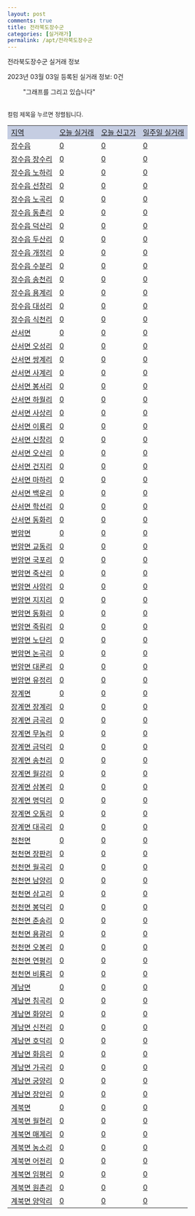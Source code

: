 ```yaml
---
layout: post
comments: true
title: 전라북도장수군
categories: [실거래가]
permalink: /apt/전라북도장수군
---
```


전라북도장수군 실거래 정보

2023년 03월 03일 등록된 실거래 정보: 0건

<!--<script async src="https://pagead2.googlesyndication.com/pagead/js/adsbygoogle.js?client=ca-pub-3485438051770037"
 crossorigin="anonymous"></script>-->

<script type="text/javascript">
  google.charts.load('current', {'packages':['corechart']});
  google.charts.setOnLoadCallback(drawChart);

  function drawChart() {
    var data = google.visualization.arrayToDataTable([['거래일', '매매', '전월세', '전매'], ['21-01', 1, 0, 0], ['21-03', 1, 1, 0], ['21-04', 1, 0, 0], ['21-05', 1, 0, 0], ['21-06', 1, 0, 0], ['21-07', 2, 0, 0], ['21-08', 1, 0, 0], ['21-09', 0, 1, 0], ['21-10', 1, 0, 0], ['21-11', 1, 1, 0], ['21-12', 1, 0, 0], ['22-01', 1, 0, 0], ['22-03', 4, 2, 0], ['22-06', 1, 0, 0], ['22-08', 3, 0, 0], ['22-09', 2, 1, 0], ['22-10', 0, 1, 0], ['22-11', 2, 0, 0], ['22-12', 3, 12, 0], ['23-01', 0, 5, 0]]);

    var options = {
      title: '최근 1년간 유형별 거래량 추이',
      legend: { position: 'bottom' }
    };

    setTimeout(function() {
        var chart = new google.visualization.LineChart(document.getElementById('columnchart_material'));
        chart.draw(data, (options));
        document.getElementById('loading').style.display = 'none';
        var dayLabel = (new Date()).getDay();
        if (dayLabel < 2) {
            sorttable.innerSortFunction.apply(document.getElementById('week'), []);
            sorttable.innerSortFunction.apply(document.getElementById('week'), []);        
        }
        else {
            sorttable.innerSortFunction.apply(document.getElementById('today'), []);
            sorttable.innerSortFunction.apply(document.getElementById('today'), []);
        }
    }, 200);

  }
</script>

<div id="loading" style="z-index:20; display: block; margin-left: 35px">"그래프를 그리고 있습니다"</div>
<div id="columnchart_material" style="width: 95%; margin-left: -35px; display: block"></div>
<!--<div style="width: 95%; margin-left: -35px; display: block">
      <script async src="https://pagead2.googlesyndication.com/pagead/js/adsbygoogle.js?client=ca-pub-3485438051770037"
          crossorigin="anonymous"></script>
      <ins class="adsbygoogle"
          style="display:block"
          data-ad-format="fluid"
          data-ad-layout-key="-fb+5w+4e-db+86"
          data-ad-client="ca-pub-3485438051770037"
          data-ad-slot="1827090281"></ins>
      <script>
          (adsbygoogle = window.adsbygoogle || []).push({});
      </script>
</div>-->
<br>

<font size='small' style='font-size: small;'>컬럼 제목을 누르면 정렬됩니다.</font>
<table class="sortable">
  <tr style='background-color: rgba(114, 132, 186,0.4);'>
    <td id="region"><a href="#">지역</a></td>
    <td id="today"><a href="#">오늘 실거래</a></td>
    <td id="today_new"><a href="#">오늘 신고가</a></td>
    <td id="week"><a href="#">일주일 실거래</a></td>
  </tr>

  
  <tr class="item">
    <td><a href="전라북도장수군장수읍">장수읍</a></td>
    <td><a href="전라북도장수군장수읍">0</a></td>
    <td><a href="전라북도장수군장수읍">0</a></td>
    <td><a href="전라북도장수군장수읍">0</a></td>
  </tr>
    

  <tr class="item">
    <td><a href="전라북도장수군장수읍장수리">장수읍 장수리</a></td>
    <td><a href="전라북도장수군장수읍장수리">0</a></td>
    <td><a href="전라북도장수군장수읍장수리">0</a></td>
    <td><a href="전라북도장수군장수읍장수리">0</a></td>
  </tr>
    

  <tr class="item">
    <td><a href="전라북도장수군장수읍노하리">장수읍 노하리</a></td>
    <td><a href="전라북도장수군장수읍노하리">0</a></td>
    <td><a href="전라북도장수군장수읍노하리">0</a></td>
    <td><a href="전라북도장수군장수읍노하리">0</a></td>
  </tr>
    

  <tr class="item">
    <td><a href="전라북도장수군장수읍선창리">장수읍 선창리</a></td>
    <td><a href="전라북도장수군장수읍선창리">0</a></td>
    <td><a href="전라북도장수군장수읍선창리">0</a></td>
    <td><a href="전라북도장수군장수읍선창리">0</a></td>
  </tr>
    

  <tr class="item">
    <td><a href="전라북도장수군장수읍노곡리">장수읍 노곡리</a></td>
    <td><a href="전라북도장수군장수읍노곡리">0</a></td>
    <td><a href="전라북도장수군장수읍노곡리">0</a></td>
    <td><a href="전라북도장수군장수읍노곡리">0</a></td>
  </tr>
    

  <tr class="item">
    <td><a href="전라북도장수군장수읍동촌리">장수읍 동촌리</a></td>
    <td><a href="전라북도장수군장수읍동촌리">0</a></td>
    <td><a href="전라북도장수군장수읍동촌리">0</a></td>
    <td><a href="전라북도장수군장수읍동촌리">0</a></td>
  </tr>
    

  <tr class="item">
    <td><a href="전라북도장수군장수읍덕산리">장수읍 덕산리</a></td>
    <td><a href="전라북도장수군장수읍덕산리">0</a></td>
    <td><a href="전라북도장수군장수읍덕산리">0</a></td>
    <td><a href="전라북도장수군장수읍덕산리">0</a></td>
  </tr>
    

  <tr class="item">
    <td><a href="전라북도장수군장수읍두산리">장수읍 두산리</a></td>
    <td><a href="전라북도장수군장수읍두산리">0</a></td>
    <td><a href="전라북도장수군장수읍두산리">0</a></td>
    <td><a href="전라북도장수군장수읍두산리">0</a></td>
  </tr>
    

  <tr class="item">
    <td><a href="전라북도장수군장수읍개정리">장수읍 개정리</a></td>
    <td><a href="전라북도장수군장수읍개정리">0</a></td>
    <td><a href="전라북도장수군장수읍개정리">0</a></td>
    <td><a href="전라북도장수군장수읍개정리">0</a></td>
  </tr>
    

  <tr class="item">
    <td><a href="전라북도장수군장수읍수분리">장수읍 수분리</a></td>
    <td><a href="전라북도장수군장수읍수분리">0</a></td>
    <td><a href="전라북도장수군장수읍수분리">0</a></td>
    <td><a href="전라북도장수군장수읍수분리">0</a></td>
  </tr>
    

  <tr class="item">
    <td><a href="전라북도장수군장수읍송천리">장수읍 송천리</a></td>
    <td><a href="전라북도장수군장수읍송천리">0</a></td>
    <td><a href="전라북도장수군장수읍송천리">0</a></td>
    <td><a href="전라북도장수군장수읍송천리">0</a></td>
  </tr>
    

  <tr class="item">
    <td><a href="전라북도장수군장수읍용계리">장수읍 용계리</a></td>
    <td><a href="전라북도장수군장수읍용계리">0</a></td>
    <td><a href="전라북도장수군장수읍용계리">0</a></td>
    <td><a href="전라북도장수군장수읍용계리">0</a></td>
  </tr>
    

  <tr class="item">
    <td><a href="전라북도장수군장수읍대성리">장수읍 대성리</a></td>
    <td><a href="전라북도장수군장수읍대성리">0</a></td>
    <td><a href="전라북도장수군장수읍대성리">0</a></td>
    <td><a href="전라북도장수군장수읍대성리">0</a></td>
  </tr>
    

  <tr class="item">
    <td><a href="전라북도장수군장수읍식천리">장수읍 식천리</a></td>
    <td><a href="전라북도장수군장수읍식천리">0</a></td>
    <td><a href="전라북도장수군장수읍식천리">0</a></td>
    <td><a href="전라북도장수군장수읍식천리">0</a></td>
  </tr>
    

  <tr class="item">
    <td><a href="전라북도장수군산서면">산서면</a></td>
    <td><a href="전라북도장수군산서면">0</a></td>
    <td><a href="전라북도장수군산서면">0</a></td>
    <td><a href="전라북도장수군산서면">0</a></td>
  </tr>
    

  <tr class="item">
    <td><a href="전라북도장수군산서면오성리">산서면 오성리</a></td>
    <td><a href="전라북도장수군산서면오성리">0</a></td>
    <td><a href="전라북도장수군산서면오성리">0</a></td>
    <td><a href="전라북도장수군산서면오성리">0</a></td>
  </tr>
    

  <tr class="item">
    <td><a href="전라북도장수군산서면쌍계리">산서면 쌍계리</a></td>
    <td><a href="전라북도장수군산서면쌍계리">0</a></td>
    <td><a href="전라북도장수군산서면쌍계리">0</a></td>
    <td><a href="전라북도장수군산서면쌍계리">0</a></td>
  </tr>
    

  <tr class="item">
    <td><a href="전라북도장수군산서면사계리">산서면 사계리</a></td>
    <td><a href="전라북도장수군산서면사계리">0</a></td>
    <td><a href="전라북도장수군산서면사계리">0</a></td>
    <td><a href="전라북도장수군산서면사계리">0</a></td>
  </tr>
    

  <tr class="item">
    <td><a href="전라북도장수군산서면봉서리">산서면 봉서리</a></td>
    <td><a href="전라북도장수군산서면봉서리">0</a></td>
    <td><a href="전라북도장수군산서면봉서리">0</a></td>
    <td><a href="전라북도장수군산서면봉서리">0</a></td>
  </tr>
    

  <tr class="item">
    <td><a href="전라북도장수군산서면하월리">산서면 하월리</a></td>
    <td><a href="전라북도장수군산서면하월리">0</a></td>
    <td><a href="전라북도장수군산서면하월리">0</a></td>
    <td><a href="전라북도장수군산서면하월리">0</a></td>
  </tr>
    

  <tr class="item">
    <td><a href="전라북도장수군산서면사상리">산서면 사상리</a></td>
    <td><a href="전라북도장수군산서면사상리">0</a></td>
    <td><a href="전라북도장수군산서면사상리">0</a></td>
    <td><a href="전라북도장수군산서면사상리">0</a></td>
  </tr>
    

  <tr class="item">
    <td><a href="전라북도장수군산서면이룡리">산서면 이룡리</a></td>
    <td><a href="전라북도장수군산서면이룡리">0</a></td>
    <td><a href="전라북도장수군산서면이룡리">0</a></td>
    <td><a href="전라북도장수군산서면이룡리">0</a></td>
  </tr>
    

  <tr class="item">
    <td><a href="전라북도장수군산서면신창리">산서면 신창리</a></td>
    <td><a href="전라북도장수군산서면신창리">0</a></td>
    <td><a href="전라북도장수군산서면신창리">0</a></td>
    <td><a href="전라북도장수군산서면신창리">0</a></td>
  </tr>
    

  <tr class="item">
    <td><a href="전라북도장수군산서면오산리">산서면 오산리</a></td>
    <td><a href="전라북도장수군산서면오산리">0</a></td>
    <td><a href="전라북도장수군산서면오산리">0</a></td>
    <td><a href="전라북도장수군산서면오산리">0</a></td>
  </tr>
    

  <tr class="item">
    <td><a href="전라북도장수군산서면건지리">산서면 건지리</a></td>
    <td><a href="전라북도장수군산서면건지리">0</a></td>
    <td><a href="전라북도장수군산서면건지리">0</a></td>
    <td><a href="전라북도장수군산서면건지리">0</a></td>
  </tr>
    

  <tr class="item">
    <td><a href="전라북도장수군산서면마하리">산서면 마하리</a></td>
    <td><a href="전라북도장수군산서면마하리">0</a></td>
    <td><a href="전라북도장수군산서면마하리">0</a></td>
    <td><a href="전라북도장수군산서면마하리">0</a></td>
  </tr>
    

  <tr class="item">
    <td><a href="전라북도장수군산서면백운리">산서면 백운리</a></td>
    <td><a href="전라북도장수군산서면백운리">0</a></td>
    <td><a href="전라북도장수군산서면백운리">0</a></td>
    <td><a href="전라북도장수군산서면백운리">0</a></td>
  </tr>
    

  <tr class="item">
    <td><a href="전라북도장수군산서면학선리">산서면 학선리</a></td>
    <td><a href="전라북도장수군산서면학선리">0</a></td>
    <td><a href="전라북도장수군산서면학선리">0</a></td>
    <td><a href="전라북도장수군산서면학선리">0</a></td>
  </tr>
    

  <tr class="item">
    <td><a href="전라북도장수군산서면동화리">산서면 동화리</a></td>
    <td><a href="전라북도장수군산서면동화리">0</a></td>
    <td><a href="전라북도장수군산서면동화리">0</a></td>
    <td><a href="전라북도장수군산서면동화리">0</a></td>
  </tr>
    

  <tr class="item">
    <td><a href="전라북도장수군번암면">번암면</a></td>
    <td><a href="전라북도장수군번암면">0</a></td>
    <td><a href="전라북도장수군번암면">0</a></td>
    <td><a href="전라북도장수군번암면">0</a></td>
  </tr>
    

  <tr class="item">
    <td><a href="전라북도장수군번암면교동리">번암면 교동리</a></td>
    <td><a href="전라북도장수군번암면교동리">0</a></td>
    <td><a href="전라북도장수군번암면교동리">0</a></td>
    <td><a href="전라북도장수군번암면교동리">0</a></td>
  </tr>
    

  <tr class="item">
    <td><a href="전라북도장수군번암면국포리">번암면 국포리</a></td>
    <td><a href="전라북도장수군번암면국포리">0</a></td>
    <td><a href="전라북도장수군번암면국포리">0</a></td>
    <td><a href="전라북도장수군번암면국포리">0</a></td>
  </tr>
    

  <tr class="item">
    <td><a href="전라북도장수군번암면죽산리">번암면 죽산리</a></td>
    <td><a href="전라북도장수군번암면죽산리">0</a></td>
    <td><a href="전라북도장수군번암면죽산리">0</a></td>
    <td><a href="전라북도장수군번암면죽산리">0</a></td>
  </tr>
    

  <tr class="item">
    <td><a href="전라북도장수군번암면사암리">번암면 사암리</a></td>
    <td><a href="전라북도장수군번암면사암리">0</a></td>
    <td><a href="전라북도장수군번암면사암리">0</a></td>
    <td><a href="전라북도장수군번암면사암리">0</a></td>
  </tr>
    

  <tr class="item">
    <td><a href="전라북도장수군번암면지지리">번암면 지지리</a></td>
    <td><a href="전라북도장수군번암면지지리">0</a></td>
    <td><a href="전라북도장수군번암면지지리">0</a></td>
    <td><a href="전라북도장수군번암면지지리">0</a></td>
  </tr>
    

  <tr class="item">
    <td><a href="전라북도장수군번암면동화리">번암면 동화리</a></td>
    <td><a href="전라북도장수군번암면동화리">0</a></td>
    <td><a href="전라북도장수군번암면동화리">0</a></td>
    <td><a href="전라북도장수군번암면동화리">0</a></td>
  </tr>
    

  <tr class="item">
    <td><a href="전라북도장수군번암면죽림리">번암면 죽림리</a></td>
    <td><a href="전라북도장수군번암면죽림리">0</a></td>
    <td><a href="전라북도장수군번암면죽림리">0</a></td>
    <td><a href="전라북도장수군번암면죽림리">0</a></td>
  </tr>
    

  <tr class="item">
    <td><a href="전라북도장수군번암면노단리">번암면 노단리</a></td>
    <td><a href="전라북도장수군번암면노단리">0</a></td>
    <td><a href="전라북도장수군번암면노단리">0</a></td>
    <td><a href="전라북도장수군번암면노단리">0</a></td>
  </tr>
    

  <tr class="item">
    <td><a href="전라북도장수군번암면논곡리">번암면 논곡리</a></td>
    <td><a href="전라북도장수군번암면논곡리">0</a></td>
    <td><a href="전라북도장수군번암면논곡리">0</a></td>
    <td><a href="전라북도장수군번암면논곡리">0</a></td>
  </tr>
    

  <tr class="item">
    <td><a href="전라북도장수군번암면대론리">번암면 대론리</a></td>
    <td><a href="전라북도장수군번암면대론리">0</a></td>
    <td><a href="전라북도장수군번암면대론리">0</a></td>
    <td><a href="전라북도장수군번암면대론리">0</a></td>
  </tr>
    

  <tr class="item">
    <td><a href="전라북도장수군번암면유정리">번암면 유정리</a></td>
    <td><a href="전라북도장수군번암면유정리">0</a></td>
    <td><a href="전라북도장수군번암면유정리">0</a></td>
    <td><a href="전라북도장수군번암면유정리">0</a></td>
  </tr>
    

  <tr class="item">
    <td><a href="전라북도장수군장계면">장계면</a></td>
    <td><a href="전라북도장수군장계면">0</a></td>
    <td><a href="전라북도장수군장계면">0</a></td>
    <td><a href="전라북도장수군장계면">0</a></td>
  </tr>
    

  <tr class="item">
    <td><a href="전라북도장수군장계면장계리">장계면 장계리</a></td>
    <td><a href="전라북도장수군장계면장계리">0</a></td>
    <td><a href="전라북도장수군장계면장계리">0</a></td>
    <td><a href="전라북도장수군장계면장계리">0</a></td>
  </tr>
    

  <tr class="item">
    <td><a href="전라북도장수군장계면금곡리">장계면 금곡리</a></td>
    <td><a href="전라북도장수군장계면금곡리">0</a></td>
    <td><a href="전라북도장수군장계면금곡리">0</a></td>
    <td><a href="전라북도장수군장계면금곡리">0</a></td>
  </tr>
    

  <tr class="item">
    <td><a href="전라북도장수군장계면무농리">장계면 무농리</a></td>
    <td><a href="전라북도장수군장계면무농리">0</a></td>
    <td><a href="전라북도장수군장계면무농리">0</a></td>
    <td><a href="전라북도장수군장계면무농리">0</a></td>
  </tr>
    

  <tr class="item">
    <td><a href="전라북도장수군장계면금덕리">장계면 금덕리</a></td>
    <td><a href="전라북도장수군장계면금덕리">0</a></td>
    <td><a href="전라북도장수군장계면금덕리">0</a></td>
    <td><a href="전라북도장수군장계면금덕리">0</a></td>
  </tr>
    

  <tr class="item">
    <td><a href="전라북도장수군장계면송천리">장계면 송천리</a></td>
    <td><a href="전라북도장수군장계면송천리">0</a></td>
    <td><a href="전라북도장수군장계면송천리">0</a></td>
    <td><a href="전라북도장수군장계면송천리">0</a></td>
  </tr>
    

  <tr class="item">
    <td><a href="전라북도장수군장계면월강리">장계면 월강리</a></td>
    <td><a href="전라북도장수군장계면월강리">0</a></td>
    <td><a href="전라북도장수군장계면월강리">0</a></td>
    <td><a href="전라북도장수군장계면월강리">0</a></td>
  </tr>
    

  <tr class="item">
    <td><a href="전라북도장수군장계면삼봉리">장계면 삼봉리</a></td>
    <td><a href="전라북도장수군장계면삼봉리">0</a></td>
    <td><a href="전라북도장수군장계면삼봉리">0</a></td>
    <td><a href="전라북도장수군장계면삼봉리">0</a></td>
  </tr>
    

  <tr class="item">
    <td><a href="전라북도장수군장계면명덕리">장계면 명덕리</a></td>
    <td><a href="전라북도장수군장계면명덕리">0</a></td>
    <td><a href="전라북도장수군장계면명덕리">0</a></td>
    <td><a href="전라북도장수군장계면명덕리">0</a></td>
  </tr>
    

  <tr class="item">
    <td><a href="전라북도장수군장계면오동리">장계면 오동리</a></td>
    <td><a href="전라북도장수군장계면오동리">0</a></td>
    <td><a href="전라북도장수군장계면오동리">0</a></td>
    <td><a href="전라북도장수군장계면오동리">0</a></td>
  </tr>
    

  <tr class="item">
    <td><a href="전라북도장수군장계면대곡리">장계면 대곡리</a></td>
    <td><a href="전라북도장수군장계면대곡리">0</a></td>
    <td><a href="전라북도장수군장계면대곡리">0</a></td>
    <td><a href="전라북도장수군장계면대곡리">0</a></td>
  </tr>
    

  <tr class="item">
    <td><a href="전라북도장수군천천면">천천면</a></td>
    <td><a href="전라북도장수군천천면">0</a></td>
    <td><a href="전라북도장수군천천면">0</a></td>
    <td><a href="전라북도장수군천천면">0</a></td>
  </tr>
    

  <tr class="item">
    <td><a href="전라북도장수군천천면장판리">천천면 장판리</a></td>
    <td><a href="전라북도장수군천천면장판리">0</a></td>
    <td><a href="전라북도장수군천천면장판리">0</a></td>
    <td><a href="전라북도장수군천천면장판리">0</a></td>
  </tr>
    

  <tr class="item">
    <td><a href="전라북도장수군천천면월곡리">천천면 월곡리</a></td>
    <td><a href="전라북도장수군천천면월곡리">0</a></td>
    <td><a href="전라북도장수군천천면월곡리">0</a></td>
    <td><a href="전라북도장수군천천면월곡리">0</a></td>
  </tr>
    

  <tr class="item">
    <td><a href="전라북도장수군천천면남양리">천천면 남양리</a></td>
    <td><a href="전라북도장수군천천면남양리">0</a></td>
    <td><a href="전라북도장수군천천면남양리">0</a></td>
    <td><a href="전라북도장수군천천면남양리">0</a></td>
  </tr>
    

  <tr class="item">
    <td><a href="전라북도장수군천천면삼고리">천천면 삼고리</a></td>
    <td><a href="전라북도장수군천천면삼고리">0</a></td>
    <td><a href="전라북도장수군천천면삼고리">0</a></td>
    <td><a href="전라북도장수군천천면삼고리">0</a></td>
  </tr>
    

  <tr class="item">
    <td><a href="전라북도장수군천천면봉덕리">천천면 봉덕리</a></td>
    <td><a href="전라북도장수군천천면봉덕리">0</a></td>
    <td><a href="전라북도장수군천천면봉덕리">0</a></td>
    <td><a href="전라북도장수군천천면봉덕리">0</a></td>
  </tr>
    

  <tr class="item">
    <td><a href="전라북도장수군천천면춘송리">천천면 춘송리</a></td>
    <td><a href="전라북도장수군천천면춘송리">0</a></td>
    <td><a href="전라북도장수군천천면춘송리">0</a></td>
    <td><a href="전라북도장수군천천면춘송리">0</a></td>
  </tr>
    

  <tr class="item">
    <td><a href="전라북도장수군천천면용광리">천천면 용광리</a></td>
    <td><a href="전라북도장수군천천면용광리">0</a></td>
    <td><a href="전라북도장수군천천면용광리">0</a></td>
    <td><a href="전라북도장수군천천면용광리">0</a></td>
  </tr>
    

  <tr class="item">
    <td><a href="전라북도장수군천천면오봉리">천천면 오봉리</a></td>
    <td><a href="전라북도장수군천천면오봉리">0</a></td>
    <td><a href="전라북도장수군천천면오봉리">0</a></td>
    <td><a href="전라북도장수군천천면오봉리">0</a></td>
  </tr>
    

  <tr class="item">
    <td><a href="전라북도장수군천천면연평리">천천면 연평리</a></td>
    <td><a href="전라북도장수군천천면연평리">0</a></td>
    <td><a href="전라북도장수군천천면연평리">0</a></td>
    <td><a href="전라북도장수군천천면연평리">0</a></td>
  </tr>
    

  <tr class="item">
    <td><a href="전라북도장수군천천면비룡리">천천면 비룡리</a></td>
    <td><a href="전라북도장수군천천면비룡리">0</a></td>
    <td><a href="전라북도장수군천천면비룡리">0</a></td>
    <td><a href="전라북도장수군천천면비룡리">0</a></td>
  </tr>
    

  <tr class="item">
    <td><a href="전라북도장수군계남면">계남면</a></td>
    <td><a href="전라북도장수군계남면">0</a></td>
    <td><a href="전라북도장수군계남면">0</a></td>
    <td><a href="전라북도장수군계남면">0</a></td>
  </tr>
    

  <tr class="item">
    <td><a href="전라북도장수군계남면침곡리">계남면 침곡리</a></td>
    <td><a href="전라북도장수군계남면침곡리">0</a></td>
    <td><a href="전라북도장수군계남면침곡리">0</a></td>
    <td><a href="전라북도장수군계남면침곡리">0</a></td>
  </tr>
    

  <tr class="item">
    <td><a href="전라북도장수군계남면화양리">계남면 화양리</a></td>
    <td><a href="전라북도장수군계남면화양리">0</a></td>
    <td><a href="전라북도장수군계남면화양리">0</a></td>
    <td><a href="전라북도장수군계남면화양리">0</a></td>
  </tr>
    

  <tr class="item">
    <td><a href="전라북도장수군계남면신전리">계남면 신전리</a></td>
    <td><a href="전라북도장수군계남면신전리">0</a></td>
    <td><a href="전라북도장수군계남면신전리">0</a></td>
    <td><a href="전라북도장수군계남면신전리">0</a></td>
  </tr>
    

  <tr class="item">
    <td><a href="전라북도장수군계남면호덕리">계남면 호덕리</a></td>
    <td><a href="전라북도장수군계남면호덕리">0</a></td>
    <td><a href="전라북도장수군계남면호덕리">0</a></td>
    <td><a href="전라북도장수군계남면호덕리">0</a></td>
  </tr>
    

  <tr class="item">
    <td><a href="전라북도장수군계남면화음리">계남면 화음리</a></td>
    <td><a href="전라북도장수군계남면화음리">0</a></td>
    <td><a href="전라북도장수군계남면화음리">0</a></td>
    <td><a href="전라북도장수군계남면화음리">0</a></td>
  </tr>
    

  <tr class="item">
    <td><a href="전라북도장수군계남면가곡리">계남면 가곡리</a></td>
    <td><a href="전라북도장수군계남면가곡리">0</a></td>
    <td><a href="전라북도장수군계남면가곡리">0</a></td>
    <td><a href="전라북도장수군계남면가곡리">0</a></td>
  </tr>
    

  <tr class="item">
    <td><a href="전라북도장수군계남면궁양리">계남면 궁양리</a></td>
    <td><a href="전라북도장수군계남면궁양리">0</a></td>
    <td><a href="전라북도장수군계남면궁양리">0</a></td>
    <td><a href="전라북도장수군계남면궁양리">0</a></td>
  </tr>
    

  <tr class="item">
    <td><a href="전라북도장수군계남면장안리">계남면 장안리</a></td>
    <td><a href="전라북도장수군계남면장안리">0</a></td>
    <td><a href="전라북도장수군계남면장안리">0</a></td>
    <td><a href="전라북도장수군계남면장안리">0</a></td>
  </tr>
    

  <tr class="item">
    <td><a href="전라북도장수군계북면">계북면</a></td>
    <td><a href="전라북도장수군계북면">0</a></td>
    <td><a href="전라북도장수군계북면">0</a></td>
    <td><a href="전라북도장수군계북면">0</a></td>
  </tr>
    

  <tr class="item">
    <td><a href="전라북도장수군계북면월현리">계북면 월현리</a></td>
    <td><a href="전라북도장수군계북면월현리">0</a></td>
    <td><a href="전라북도장수군계북면월현리">0</a></td>
    <td><a href="전라북도장수군계북면월현리">0</a></td>
  </tr>
    

  <tr class="item">
    <td><a href="전라북도장수군계북면매계리">계북면 매계리</a></td>
    <td><a href="전라북도장수군계북면매계리">0</a></td>
    <td><a href="전라북도장수군계북면매계리">0</a></td>
    <td><a href="전라북도장수군계북면매계리">0</a></td>
  </tr>
    

  <tr class="item">
    <td><a href="전라북도장수군계북면농소리">계북면 농소리</a></td>
    <td><a href="전라북도장수군계북면농소리">0</a></td>
    <td><a href="전라북도장수군계북면농소리">0</a></td>
    <td><a href="전라북도장수군계북면농소리">0</a></td>
  </tr>
    

  <tr class="item">
    <td><a href="전라북도장수군계북면어전리">계북면 어전리</a></td>
    <td><a href="전라북도장수군계북면어전리">0</a></td>
    <td><a href="전라북도장수군계북면어전리">0</a></td>
    <td><a href="전라북도장수군계북면어전리">0</a></td>
  </tr>
    

  <tr class="item">
    <td><a href="전라북도장수군계북면임평리">계북면 임평리</a></td>
    <td><a href="전라북도장수군계북면임평리">0</a></td>
    <td><a href="전라북도장수군계북면임평리">0</a></td>
    <td><a href="전라북도장수군계북면임평리">0</a></td>
  </tr>
    

  <tr class="item">
    <td><a href="전라북도장수군계북면원촌리">계북면 원촌리</a></td>
    <td><a href="전라북도장수군계북면원촌리">0</a></td>
    <td><a href="전라북도장수군계북면원촌리">0</a></td>
    <td><a href="전라북도장수군계북면원촌리">0</a></td>
  </tr>
    

  <tr class="item">
    <td><a href="전라북도장수군계북면양악리">계북면 양악리</a></td>
    <td><a href="전라북도장수군계북면양악리">0</a></td>
    <td><a href="전라북도장수군계북면양악리">0</a></td>
    <td><a href="전라북도장수군계북면양악리">0</a></td>
  </tr>
    


</table>


    